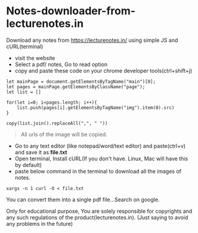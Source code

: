 # Notes-downloader-from-lecturenotes.in
Download any notes from https://lecturenotes.in/ using simple JS and cURL(terminal)

* visit the website
* Select a pdf/ notes, Go to read option
* copy and paste these code on your chrome developer tools(ctrl+shift+j)

```
let mainPage = document.getElementsByTagName("main")[0];
let pages = mainPage.getElementsByClassName("page");
let list = []

for(let i=0; i<pages.length; i++){
    list.push(pages[i].getElementsByTagName("img").item(0).src)
}

copy(list.join().replaceAll(",", " "))
```

> All urls of the image will be copied.

* Go to any text editor (like notepad/word/text editor) and paste(ctrl+v) and save it as <b>file.txt</b>
* Open terminal, Install cURL(If you don't have. Linux, Mac will have this by default)
* paste below command in the terminal to download all the images of notes.

```
xargs -n 1 curl -O < file.txt
```

You can convert them into a single pdf file...Search on google.

<p>Only for educational purpose, You are solely responsible for copyrights and any such regulations of the product(lecturenotes.in).
(Just saying to avoid any problems in the future)</p>